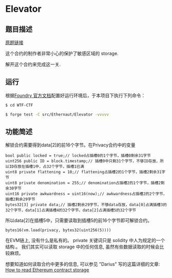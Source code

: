 # Elevator

## 题目描述

[原题链接](https://ethernaut.openzeppelin.com/level/0x6DcE47e94Fa22F8E2d8A7FDf538602B1F86aBFd2)

这个合约的制作者非常小心的保护了敏感区域的 storage.

解开这个合约来完成这一关.

## 运行

根据[Foundry 官方文档](https://getfoundry.sh/)配置好运行环境后，于本项目下执行下列命令：

```sh
$ cd WTF-CTF

$ forge test -C src/Ethernaut/Elevator -vvvvv
```

## 功能简述

解锁合约需要得到data[2]的前16个字节。在Privacy合约中的变量

```solidity
bool public locked = true;// locked占插槽0的1个字节，插槽0剩余31字节
uint256 public ID = block.timestamp;// 插槽0中只剩31个字节，不够ID存放，所以ID存放在插槽1中，占32个字节，插槽1已满
uint8 private flattening = 10;// flattening占插槽2的1个字节，插槽2剩余31字节
uint8 private denomination = 255;// denomination占插槽2的1个字节，插槽2剩余30字节
uint16 private awkwardness = uint16(now);// awkwardness占插槽2的2个字节，插槽2剩余29字节
bytes32[3] private data;// 插槽2剩余29字节，不够data存放，data[0]占满插槽3的32个字节，data[1]占满插槽4的32个字节，data[2]占满插槽5的32个字节
```

所以data[2]在插槽5中，只需要读取到插槽5的前16个字节即可解锁合约。

```solidity
bytes16(vm.load(privacy, bytes32(uint256(5))))
```

在EVM链上, 没有什么是私有的。 private 关键词只是 solidity 中人为规定的一个结构.。 我们其实可以读取 storage 中的任何信息, 虽然有些数据读取的时候会比较麻烦。 

想要知道如何读取合约中更多的信息, 可以参见 "Darius" 写的这篇详细的文章: [How to read Ethereum contract storage](https://medium.com/aigang-network/how-to-read-ethereum-contract-storage-44252c8af925)